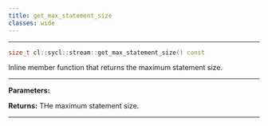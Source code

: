 ```yaml
---
title: get_max_statement_size
classes: wide
---
```



---

```cpp
size_t cl::sycl::stream::get_max_statement_size() const
```


Inline member function that returns the maximum statement size. 


---
**Parameters:**

**Returns:** THe maximum statement size. 

---
